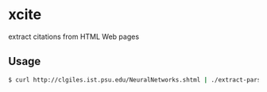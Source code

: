 # xcite
extract citations from HTML Web pages

## Usage

```sh
$ curl http://clgiles.ist.psu.edu/NeuralNetworks.shtml | ./extract-parse-index.py -R rules.json -r 0.6 -t 150
```
